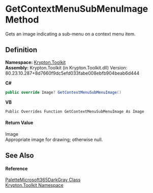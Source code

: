 # GetContextMenuSubMenuImage Method


Gets an image indicating a sub-menu on a context menu item.



## Definition
**Namespace:** <a href="79d2eac2-21f4-54ff-7552-b20c33c30600.md">Krypton.Toolkit</a>  
**Assembly:** Krypton.Toolkit (in Krypton.Toolkit.dll) Version: 80.23.10.287+8d7660f9dc5efd033fabe008ebfb904beab6d444

**C#**
``` C#
public override Image? GetContextMenuSubMenuImage()
```
**VB**
``` VB
Public Overrides Function GetContextMenuSubMenuImage As Image
```



#### Return Value
Image  
Appropriate image for drawing; otherwise null.

## See Also


#### Reference
<a href="932a8d1a-5f25-85e9-a4c7-0f5796ff4754.md">PaletteMicrosoft365DarkGray Class</a>  
<a href="79d2eac2-21f4-54ff-7552-b20c33c30600.md">Krypton.Toolkit Namespace</a>  
